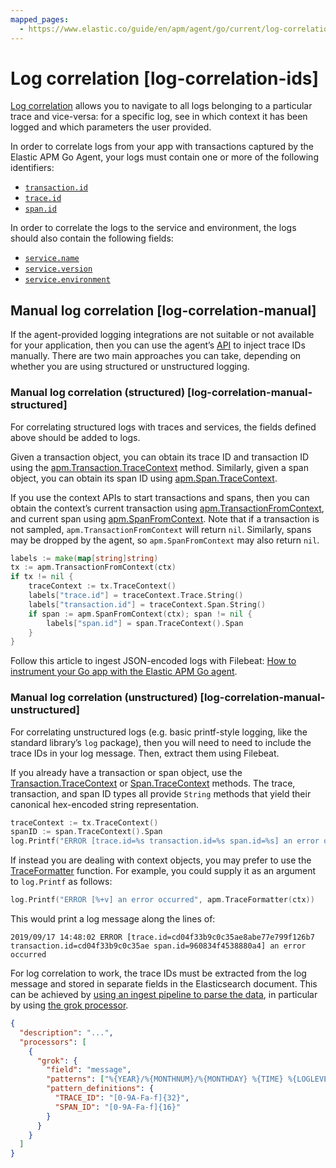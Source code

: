 ```yaml
---
mapped_pages:
  - https://www.elastic.co/guide/en/apm/agent/go/current/log-correlation-ids.html
---
```


# Log correlation [log-correlation-ids]

[Log correlation](docs-content://solutions/observability/apps/logs.md) allows you to navigate to all logs belonging to a particular trace and vice-versa: for a specific log, see in which context it has been logged and which parameters the user provided.

In order to correlate logs from your app with transactions captured by the Elastic APM Go Agent, your logs must contain one or more of the following identifiers:

* [`transaction.id`](ecs://reference/ecs-tracing.md)
* [`trace.id`](ecs://reference/ecs-tracing.md)
* [`span.id`](ecs://reference/ecs-error.md)

In order to correlate the logs to the service and environment, the logs should also contain the following fields:

* [`service.name`](ecs://reference/ecs-service.md)
* [`service.version`](ecs://reference/ecs-service.md)
* [`service.environment`](ecs://reference/ecs-service.md)


## Manual log correlation [log-correlation-manual]

If the agent-provided logging integrations are not suitable or not available for your application, then you can use the agent’s [API](/reference/api-documentation.md) to inject trace IDs manually. There are two main approaches you can take, depending on whether you are using structured or unstructured logging.


### Manual log correlation (structured) [log-correlation-manual-structured]

For correlating structured logs with traces and services, the fields defined above should be added to logs.

Given a transaction object, you can obtain its trace ID and transaction ID using the [apm.Transaction.TraceContext](/reference/api-documentation.md#transaction-tracecontext) method. Similarly, given a span object, you can obtain its span ID using [apm.Span.TraceContext](/reference/api-documentation.md#span-tracecontext).

If you use the context APIs to start transactions and spans, then you can obtain the context’s current transaction using [apm.TransactionFromContext](/reference/api-documentation.md#apm-transaction-from-context), and current span using [apm.SpanFromContext](/reference/api-documentation.md#apm-span-from-context). Note that if a transaction is not sampled, `apm.TransactionFromContext` will return `nil`. Similarly, spans may be dropped by the agent, so `apm.SpanFromContext` may also return `nil`.

```go
labels := make(map[string]string)
tx := apm.TransactionFromContext(ctx)
if tx != nil {
	traceContext := tx.TraceContext()
	labels["trace.id"] = traceContext.Trace.String()
	labels["transaction.id"] = traceContext.Span.String()
	if span := apm.SpanFromContext(ctx); span != nil {
		labels["span.id"] = span.TraceContext().Span
	}
}
```

Follow this article to ingest JSON-encoded logs with Filebeat: [How to instrument your Go app with the Elastic APM Go agent](https://www.elastic.co/blog/how-to-instrument-your-go-app-with-the-elastic-apm-go-agent#logs).


### Manual log correlation (unstructured) [log-correlation-manual-unstructured]

For correlating unstructured logs (e.g. basic printf-style logging, like the standard library’s `log` package), then you will need to need to include the trace IDs in your log message. Then, extract them using Filebeat.

If you already have a transaction or span object, use the [Transaction.TraceContext](/reference/api-documentation.md#transaction-tracecontext) or [Span.TraceContext](/reference/api-documentation.md#span-tracecontext) methods. The trace, transaction, and span ID types all provide `String` methods that yield their canonical hex-encoded string representation.

```go
traceContext := tx.TraceContext()
spanID := span.TraceContext().Span
log.Printf("ERROR [trace.id=%s transaction.id=%s span.id=%s] an error occurred", traceContext.Trace, traceContext.Span, spanID)
```

If instead you are dealing with context objects, you may prefer to use the [TraceFormatter](/reference/api-documentation.md#apm-traceformatter) function. For example, you could supply it as an argument to `log.Printf` as follows:

```go
log.Printf("ERROR [%+v] an error occurred", apm.TraceFormatter(ctx))
```

This would print a log message along the lines of:

```
2019/09/17 14:48:02 ERROR [trace.id=cd04f33b9c0c35ae8abe77e799f126b7 transaction.id=cd04f33b9c0c35ae span.id=960834f4538880a4] an error occurred
```
For log correlation to work, the trace IDs must be extracted from the log message and stored in separate fields in the Elasticsearch document. This can be achieved by [using an ingest pipeline to parse the data](beats://reference/filebeat/configuring-ingest-node.md), in particular by using [the grok processor](elasticsearch://reference/ingestion-tools/enrich-processor/grok-processor.md).

```json
{
  "description": "...",
  "processors": [
    {
      "grok": {
        "field": "message",
        "patterns": ["%{YEAR}/%{MONTHNUM}/%{MONTHDAY} %{TIME} %{LOGLEVEL:log.level} \\[trace.id=%{TRACE_ID:trace.id}(?: transaction.id=%{SPAN_ID:transaction.id})?(?: span.id=%{SPAN_ID:span.id})?\\] %{GREEDYDATA:message}"],
        "pattern_definitions": {
          "TRACE_ID": "[0-9A-Fa-f]{32}",
          "SPAN_ID": "[0-9A-Fa-f]{16}"
        }
      }
    }
  ]
}
```

